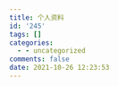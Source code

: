 ```yaml
---
title: 个人资料
id: '245'
tags: []
categories:
  - - uncategorized
comments: false
date: 2021-10-26 12:23:53
---
```

